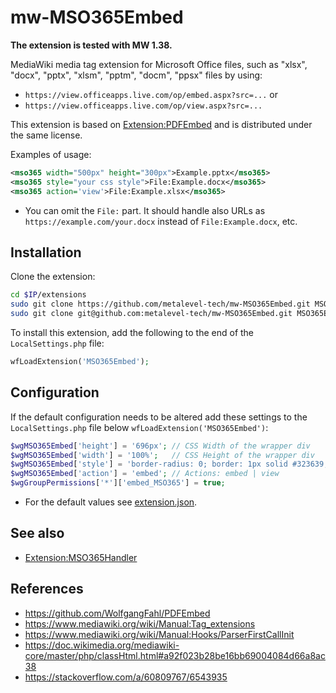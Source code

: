 mw-MSO365Embed
===

**The extension is tested with MW 1.38.**

MediaWiki media tag extension for Microsoft Office files, such as "xlsx", "docx", "pptx", "xlsm", "pptm", "docm", "ppsx" files by using:
* `https://view.officeapps.live.com/op/embed.aspx?src=...` or
*  `https://view.officeapps.live.com/op/view.aspx?src=...`

This extension is based on [Extension:PDFEmbed](https://github.com/WolfgangFahl/PDFEmbed) and is distributed under the same license.

Examples of usage: 
```xml
<mso365 width="500px" height="300px">Example.pptx</mso365>
<mso365 style="your css style">File:Example.docx</mso365>
<mso365 action='view'>File:Example.xlsx</mso365>
```
* You can omit the `File:` part. It should handle also URLs as `https://example.com/your.docx` instead of `File:Example.docx`, etc.

Installation
---
Clone the extension:

```bash
cd $IP/extensions
sudo git clone https://github.com/metalevel-tech/mw-MSO365Embed.git MSO365Embed # HTTPS
sudo git clone git@github.com:metalevel-tech/mw-MSO365Embed.git MSO365Embed     # SSH
```

To install this extension, add the following to the end of the `LocalSettings.php` file:
```php
wfLoadExtension('MSO365Embed');
```

Configuration
---

If the default configuration needs to be altered add these settings to the `LocalSettings.php` file below `wfLoadExtension('MSO365Embed')`:
```php
$wgMSO365Embed['height'] = '696px'; // CSS Width of the wrapper div
$wgMSO365Embed['width'] = '100%';   // CSS Height of the wrapper div
$wgMSO365Embed['style'] = 'border-radius: 0; border: 1px solid #323639; margin: 8px auto 18px;'; // CSS Style ...
$wgMSO365Embed['action'] = 'embed'; // Actions: embed | view
$wgGroupPermissions['*']['embed_MSO365'] = true;
```
* For the default values see [extension.json](extension.json).

See also
---
* [Extension:MSO365Handler](https://github.com/metalevel-tech/mw-MSO365Handler)

References
---

* https://github.com/WolfgangFahl/PDFEmbed
* https://www.mediawiki.org/wiki/Manual:Tag_extensions
* https://www.mediawiki.org/wiki/Manual:Hooks/ParserFirstCallInit
* https://doc.wikimedia.org/mediawiki-core/master/php/classHtml.html#a92f023b28be16bb69004084d66a8ac38
* https://stackoverflow.com/a/60809767/6543935
